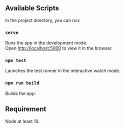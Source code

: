 
## Available Scripts

In the project directory, you can run:

### `serve`

Runs the app in the development mode.<br />
Open [http://localhost:5000](http://localhost:5000) to view it in the browser.

### `npm test`

Launches the test runner in the interactive watch mode.

### `npm run build`

Builds the app.


## Requirement

Node at least 10.
